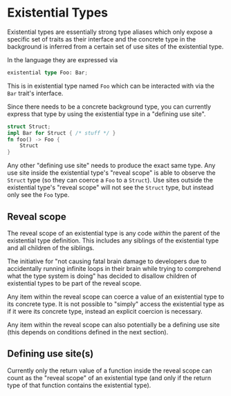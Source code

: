 # Existential Types

Existential types are essentially strong type aliases which only expose
a specific set of traits as their interface and the concrete type in the
background is inferred from a certain set of use sites of the existential
type.

In the language they are expressed via

```rust
existential type Foo: Bar;
```

This is in existential type named `Foo` which can be interacted with via
the `Bar` trait's interface.

Since there needs to be a concrete background type, you can currently
express that type by using the existential type in a "defining use site".

```rust
struct Struct;
impl Bar for Struct { /* stuff */ }
fn foo() -> Foo {
    Struct
}
```

Any other "defining use site" needs to produce the exact same type.
Any use site inside the existential type's "reveal scope" is able to
observe the `Struct` type (so they can coerce a `Foo` to a `Struct`).
Use sites outside the existential type's "reveal scope" will not see
the `Struct` type, but instead only see the `Foo` type.

## Reveal scope

The reveal scope of an existential type is any code *within* the parent
of the existential type definition. This includes any siblings of the
existential type and all children of the siblings.

The initiative for "not causing fatal brain damage to developers due to
accidentally running infinite loops in their brain while trying to
comprehend what the type system is doing" has decided to disallow children
of existential types to be part of the reveal scope.

Any item within the reveal scope can coerce a value of an existential type
to its concrete type. It is not possible to "simply" access the existential
type as if it were its concrete type, instead an explicit coercion is
necessary.

Any item within the reveal scope can also potentially be a defining use site
(this depends on conditions defined in the next section).

## Defining use site(s)

Currently only the return value of a function inside the reveal scope can
count as the "reveal scope" of an existential type (and only if the return
type of that function contains the existential type).